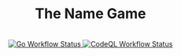 <h1 align="center">The Name Game</h1>

<br />

<div align="center">
  <!-- Github Actions -->
  <a href="https://github.com/garrettladley/the_name_game/actions/workflows/go.yml">
    <img src="https://github.com/garrettladley/the_name_game/actions/workflows/go.yml/badge.svg"
      alt="Go Workflow Status" />
  </a>
  <a href="https://github.com/garrettladley/the_name_game/actions/workflows/codeql.yml">
    <img src="https://github.com/garrettladley/the_name_game/actions/workflows/codeql.yml/badge.svg"
      alt="CodeQL Workflow Status" />
  </a>
</div>